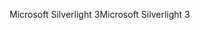 <span data-ttu-id="6f015-101">Microsoft Silverlight 3</span><span class="sxs-lookup"><span data-stu-id="6f015-101">Microsoft Silverlight 3</span></span>